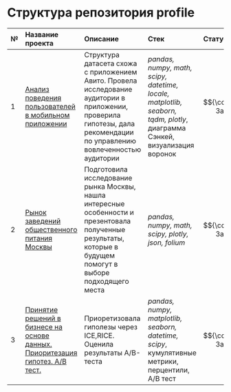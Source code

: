 # Структура репозитория profile

| № | **Название проекта**                            | **Описание**        | **Стек**     | **Статус** |
|:------------------------------------------------|:------------------------------------------------| :-------------------|:--------------------------------|:-------------------|
|1| [Анализ поведения пользователей в мобильном приложении](https://github.com/katerinabazh/profile/tree/main/1.%20Анализ%20поведения%20пользователей%20в%20мобильном%20приложении) | Структура датасета схожа с приложением Авито.  Провела исследование аудитории в приложении, проверила гипотезы, дала рекомендации по управлению вовлеченностью аудитории | *pandas, numpy, math, scipy, datetime, locale, matplotlib, seaborn, tqdm, plotly*, диаграмма Сэнкей, визуализация воронок|$${\color{lightgreen}Закончен}$$|
|2|[Рынок заведений общественного питания Москвы](https://github.com/katerinabazh/profile/tree/main/Рынок%20заведений%20общественного%20питания%20Москвы)| Подготовила исследование рынка Москвы, нашла интересные особенности и презентовала полученные результаты, которые в будущем помогут в выборе подходящего места| *pandas, numpy, math, scipy, plotly, json, folium*|$${\color{lightgreen}Закончен}$$|
|3| [Принятие решений в бизнесе на основе данных. Приоритезация гипотез. A/B тест.](https://github.com/katerinabazh/profile/tree/main/Принятие%20решений%20в%20бизнесе%20на%20основе%20данных.%20Приоритезация%20гипотез.%20AB%20тест.) | Приоретизовала гиполезы через ICE,RICE. Оценила результаты A/B-теста | *pandas, numpy, matplotlib, seaborn, datetime, scipy*, кумулятивные метрики, перцентили, A/B тест |$${\color{lightgreen}Закончен}$$|
